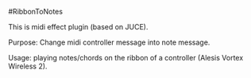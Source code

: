 #RibbonToNotes

This is midi effect plugin (based on JUCE).

Purpose: Change midi controller message into note message. 

Usage: playing notes/chords on the ribbon of a controller (Alesis Vortex Wireless 2).
